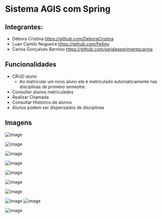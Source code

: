 # Sistema AGIS com Spring

## Integrantes:
- Débora Cristina https://github.com/DeboraCristina
- Luan Camilo Nogueira https://github.com/Felliny
- Carina Gonçalves Barroso https://github.com/serialexperimentscarina

## Funcionalidades
- CRUD aluno
	- Ao matricular um novo aluno ele é matriculado automaticamente nas disciplinas de primeiro semestre.
- Consultar alunos matriculados
- Realizar Chamada
- Consultar Histórico de alunos
- Alunos podem ser dispensados de disciplinas


## Imagens

![image](https://github.com/Felliny/Sistema-Academico/assets/99506287/cd590451-8f71-44ae-9f5c-799f447e936b)

![image](https://github.com/Felliny/Sistema-Academico/assets/99506287/90a65dff-72aa-44a9-b94f-3b7cef5827c7)

![image](https://github.com/Felliny/Sistema-Academico/assets/99506287/96cbd8ae-ea0e-418a-97ac-dff1a70dd319)

![image](https://github.com/Felliny/Sistema-Academico/assets/99506287/7884f99b-84da-4861-a264-47ee93147653)

![image](https://github.com/Felliny/Sistema-Academico/assets/99506287/b00b82bb-e8e0-4365-886d-78d8003c7eeb)

![image](https://github.com/Felliny/Sistema-Academico/assets/99506287/b774f677-91a4-477a-bf78-70ce7e013524)

![image](https://github.com/Felliny/Sistema-Academico/assets/99506287/99b6c8d7-f573-4485-bc2d-7986f6490f23)

![image](https://github.com/Felliny/Sistema-Academico/assets/99506287/3b68ce6d-492d-4ca4-8408-9c0c21a54f23)
![image](https://github.com/Felliny/Sistema-Academico/assets/99506287/3b4aef6a-baa4-4692-a1d8-d06168d3e406)

![image](https://github.com/Felliny/Sistema-Academico/assets/99506287/1eb25b1e-aa5f-4d4c-a0d2-2cc6429f06ef)










